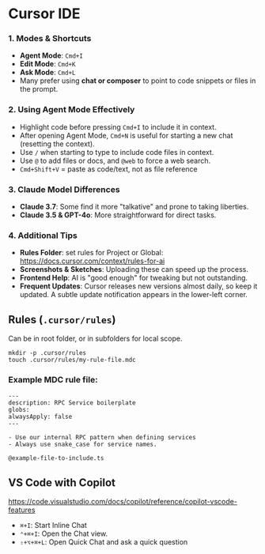# Cursor IDE

### 1. Modes & Shortcuts
- **Agent Mode**: `Cmd+I`
- **Edit Mode**: `Cmd+K`
- **Ask Mode**: `Cmd+L`
- Many prefer using **chat or composer** to point to code snippets or files in the prompt.

### 2. Using Agent Mode Effectively
- Highlight code before pressing `Cmd+I` to include it in context.
- After opening Agent Mode, `Cmd+N` is useful for starting a new chat (resetting the context).
- Use `/` when starting to type to include code files in context.
- Use `@` to add files or docs, and `@web` to force a web search.
- `Cmd+Shift+V` = paste as code/text, not as file reference

### 3. Claude Model Differences
- **Claude 3.7**: Some find it more "talkative" and prone to taking liberties.
- **Claude 3.5 & GPT-4o**: More straightforward for direct tasks.

### 4. Additional Tips
- **Rules Folder**: set rules for Project or Global: https://docs.cursor.com/context/rules-for-ai
- **Screenshots & Sketches**: Uploading these can speed up the process.
- **Frontend Help**: AI is "good enough" for tweaking but not outstanding.
- **Frequent Updates**: Cursor releases new versions almost daily, so keep it updated. A subtle update notification appears in the lower-left corner.


## Rules (`.cursor/rules`)

Can be in root folder, or in subfolders for local scope.

    mkdir -p .cursor/rules
    touch .cursor/rules/my-rule-file.mdc

### Example MDC rule file:

    ---
    description: RPC Service boilerplate
    globs: 
    alwaysApply: false
    ---

    - Use our internal RPC pattern when defining services
    - Always use snake_case for service names.

    @example-file-to-include.ts


## VS Code with Copilot

https://code.visualstudio.com/docs/copilot/reference/copilot-vscode-features

- `⌘+I`: Start Inline Chat
- `⌃+⌘+I`: Open the Chat view.
- `⇧+⌥+⌘+L`: Open Quick Chat and ask a quick question
